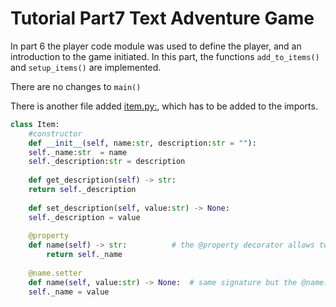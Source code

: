 <h1>Tutorial Part7 Text Adventure Game </h1>

In part 6 the player code module was used to define the player, and an introduction to the game initiated. In this part, the functions `add_to_items()` and `setup_items()` are implemented.

There are no changes to `main()`

There is another file added [item.py:](/Python/OOP/02-Adventure%20Game%2Bplayer%2Bitems/item.py), which has to be added to the imports.
```python
class Item:
    #constructor
    def __init__(self, name:str, description:str = ""):
	self._name:str  = name
	self._description:str = description
    
    def get_description(self) -> str:
	return self._description
	
    def set_description(self, value:str) -> None:
	self._description = value
  
    @property
	def name(self) -> str:			# the @property decorator allows two def name(): functions 
	    return self._name
    
    @name.setter
	def name(self, value:str) -> None:	# same signature but the @name.setter allows this
	self._name = value
```

